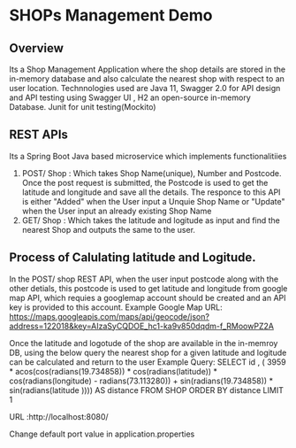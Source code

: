 # SHOPs Management Demo
 
## Overview  
Its a Shop Management Application where the shop details are stored in the in-memory database and also calculate the nearest shop with respect to an user location.
Technnologies used are Java 11, Swagger 2.0 for API design and API testing using Swagger UI , H2 an open-source in-memory Database. Junit for unit testing(Mockito)

## REST APIs
Its a Spring Boot Java based microservice which implements functionalitiies 
 1) POST/ Shop : Which takes Shop Name(unique), Number and Postcode. Once the post request is submitted, the Postcode is used to get the latitude and longitude and save all the details. The responce to this API is either "Added" when the User input a Unquie Shop Name or "Update" when the User input an already existing Shop Name 
 2) GET/ Shop : Which takes the latitude and logitude as input and find the nearest Shop and outputs the same to the user.
 
 ## Process of Calulating latitude and Logitude.
 
In the POST/ shop REST API, when the user input postcode along with the other detials, this postcode is used to get latitude and longitude from google map API, which requies a googlemap account should be created and an API key is provided to this account.
Example Google Map URL: https://maps.googleapis.com/maps/api/geocode/json?address=122018&key=AIzaSyCQDOE_hc1-ka9v850dqdm-f_RMoowPZ2A

Once the latitude and logotude of the shop are available in the in-memroy DB, using the below query the nearest shop for a given latitude and logitude can be calculated and return to the user
Example Query: SELECT id , (   3959 *   acos(cos(radians(19.734858)) *    cos(radians(latitude)) *    cos(radians(longitude) -    radians(73.113280)) +    sin(radians(19.734858)) *   sin(radians(latitude )))) AS distance FROM SHOP ORDER BY distance LIMIT  1


URL :http://localhost:8080/  

Change default port value in application.properties
